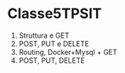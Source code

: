 # Classe5TPSIT

1. Struttura e GET
2. POST, PUT e DELETE
3. Routing, Docker+Mysql + GET
4. POST, PUT, DELETE
